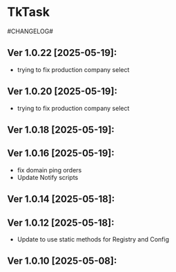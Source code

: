# TkTask

#CHANGELOG#

Ver 1.0.22 [2025-05-19]:
-------------------------------
  - trying to fix production company select


Ver 1.0.20 [2025-05-19]:
-------------------------------
  - trying to fix production company select


Ver 1.0.18 [2025-05-19]:
-------------------------------


Ver 1.0.16 [2025-05-19]:
-------------------------------
  - fix domain ping orders
  - Update Notify scripts


Ver 1.0.14 [2025-05-18]:
-------------------------------


Ver 1.0.12 [2025-05-18]:
-------------------------------
  - Update to use static methods for Registry and Config


Ver 1.0.10 [2025-05-08]:
-------------------------------
